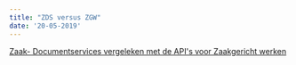 ```yaml
---
title: "ZDS versus ZGW"
date: '20-05-2019'
---
```


[Zaak- Documentservices vergeleken met de API's voor Zaakgericht werken](../overige/technisch/zds-vs-zgw)
